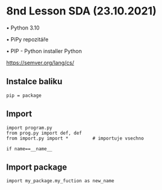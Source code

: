 # 8nd Lesson SDA (23.10.2021)

• Python 3.10 </p>
• PiPy repozitáře </p>
• PIP - Python installer Python

https://semver.org/lang/cs/

## Instalce baliku

```Py
pip = package
```

## Import

```Py
import program.py
from prog.py import def, def
from import.py import *         # importuje vsechno
```

```Py
if name==__name__
```

## Import package

```Py
import my_package.my_fuction as new_name
```
